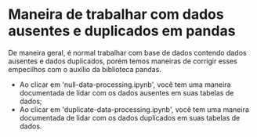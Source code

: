 # Maneira de trabalhar com dados ausentes e duplicados em pandas

De maneira geral, é normal trabalhar com base de dados contendo dados ausentes e dados duplicados, porém temos maneiras de corrigir esses empecilhos com o auxílio da biblioteca pandas.

- Ao clicar em 'null-data-processing.ipynb', você tem uma maneira documentada de lidar com os dados ausentes em suas tabelas de dados;
- Ao clicar em 'duplicate-data-processing.ipynb', você tem uma maneira documentada de lidar com os dados duplicados em suas tabelas de dados.
